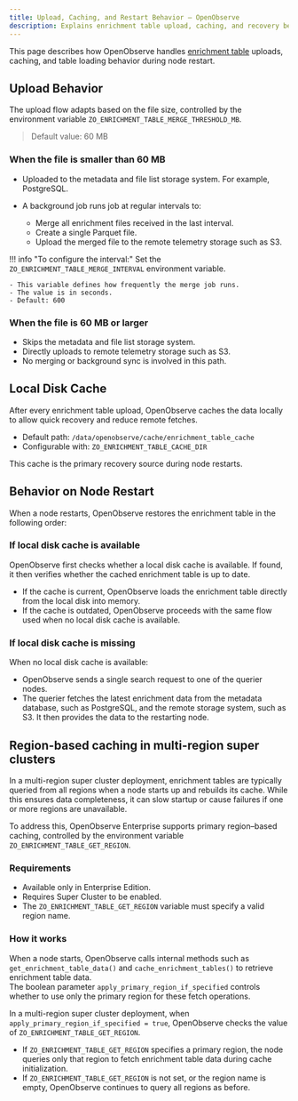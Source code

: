 ```yaml
---
title: Upload, Caching, and Restart Behavior – OpenObserve
description: Explains enrichment table upload, caching, and recovery behavior in OpenObserve based on file size and system settings.
---
```

This page describes how OpenObserve handles [enrichment table](../enrichment/) uploads, caching, and table loading behavior during node restart.


## Upload Behavior
The upload flow adapts based on the file size, controlled by the environment variable `ZO_ENRICHMENT_TABLE_MERGE_THRESHOLD_MB`. 
> Default value: 60 MB

### When the file is smaller than 60 MB
- Uploaded to the metadata and file list storage system. For example, PostgreSQL.
- A background job runs  job at regular intervals to:

    - Merge all enrichment files received in the last interval.
    - Create a single Parquet file.
    - Upload the merged file to the remote telemetry storage such as S3.

!!! info "To configure the interval:"
    Set the `ZO_ENRICHMENT_TABLE_MERGE_INTERVAL` environment variable.

    - This variable defines how frequently the merge job runs.
    - The value is in seconds.
    - Default: 600

### When the file is 60 MB or larger

- Skips the metadata and file list storage system.
- Directly uploads to remote telemetry storage such as S3.
- No merging or background sync is involved in this path.



## Local Disk Cache
After every enrichment table upload, OpenObserve caches the data locally to allow quick recovery and reduce remote fetches. 

- Default path: `/data/openobserve/cache/enrichment_table_cache`
- Configurable with: `ZO_ENRICHMENT_TABLE_CACHE_DIR`

This cache is the primary recovery source during node restarts.


## Behavior on Node Restart
When a node restarts, OpenObserve restores the enrichment table in the following order:

### If local disk cache is available

OpenObserve first checks whether a local disk cache is available. If found, it then verifies whether the cached enrichment table is up to date.

- If the cache is current, OpenObserve loads the enrichment table directly from the local disk into memory.
- If the cache is outdated, OpenObserve proceeds with the same flow used when no local disk cache is available.

### If local disk cache is missing

When no local disk cache is available: 

- OpenObserve sends a single search request to one of the querier nodes.
- The querier fetches the latest enrichment data from the metadata database, such as PostgreSQL, and the remote storage system, such as S3. It then provides the data to the restarting node.


## Region-based caching in multi-region super clusters
In a multi-region super cluster deployment, enrichment tables are typically queried from all regions when a node starts up and rebuilds its cache. While this ensures data completeness, it can slow startup or cause failures if one or more regions are unavailable.

To address this, OpenObserve Enterprise supports primary region–based caching, controlled by the environment variable `ZO_ENRICHMENT_TABLE_GET_REGION`.

### Requirements 

- Available only in Enterprise Edition.
- Requires Super Cluster to be enabled.
- The `ZO_ENRICHMENT_TABLE_GET_REGION` variable must specify a valid region name.

### How it works
When a node starts, OpenObserve calls internal methods such as `get_enrichment_table_data()` and `cache_enrichment_tables()` to retrieve enrichment table data. <br>
The boolean parameter `apply_primary_region_if_specified` controls whether to use only the primary region for these fetch operations.

In a multi-region super cluster deployment, when `apply_primary_region_if_specified = true`, OpenObserve checks the value of `ZO_ENRICHMENT_TABLE_GET_REGION`. 

- If `ZO_ENRICHMENT_TABLE_GET_REGION` specifies a primary region, the node queries only that region to fetch enrichment table data during cache initialization. 
- If `ZO_ENRICHMENT_TABLE_GET_REGION` is not set, or the region name is empty, OpenObserve continues to query all regions as before.



